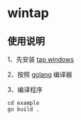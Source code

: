 # wintap

## 使用说明

1、先安装 [tap windows](https://build.openvpn.net/downloads/releases/tap-windows-9.23.3-I601-Win10.exe)

2、按照 [golang](https://dl.google.com/go/go1.14.7.windows-amd64.zip) 编译器

3、编译程序
```
cd example 
go build .
```

